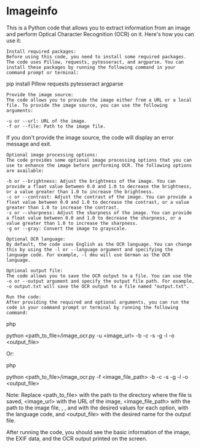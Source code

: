# Imageinfo
This is a Python code that allows you to extract information from an image and perform Optical Character Recognition (OCR) on it. Here's how you can use it:

    Install required packages:
    Before using this code, you need to install some required packages. The code uses Pillow, requests, pytesseract, and argparse. You can install these packages by running the following command in your command prompt or terminal:

pip install Pillow requests pytesseract argparse

    Provide the image source:
    The code allows you to provide the image either from a URL or a local file. To provide the image source, you can use the following arguments:

    -u or --url: URL of the image.
    -f or --file: Path to the image file.

If you don't provide the image source, the code will display an error message and exit.

    Optional image processing options:
    The code provides some optional image processing options that you can use to enhance the image before performing OCR. The following options are available:

    -b or --brightness: Adjust the brightness of the image. You can provide a float value between 0.0 and 1.0 to decrease the brightness, or a value greater than 1.0 to increase the brightness.
    -c or --contrast: Adjust the contrast of the image. You can provide a float value between 0.0 and 1.0 to decrease the contrast, or a value greater than 1.0 to increase the contrast.
    -s or --sharpness: Adjust the sharpness of the image. You can provide a float value between 0.0 and 1.0 to decrease the sharpness, or a value greater than 1.0 to increase the sharpness.
    -g or --gray: Convert the image to grayscale.

    Optional OCR language:
    By default, the code uses English as the OCR language. You can change this by using the -l or --language argument and specifying the language code. For example, -l deu will use German as the OCR language.

    Optional output file:
    The code allows you to save the OCR output to a file. You can use the -o or --output argument and specify the output file path. For example, -o output.txt will save the OCR output to a file named "output.txt".

    Run the code:
    After providing the required and optional arguments, you can run the code in your command prompt or terminal by running the following command:

php

python <path_to_file>/image_ocr.py -u <image_url> -b <brightness> -c <contrast> -s <sharpness> -g -l <language> -o <output_file>

Or:

php

python <path_to_file>/image_ocr.py -f <image_file_path> -b <brightness> -c <contrast> -s <sharpness> -g -l <language> -o <output_file>

Note: Replace <path_to_file> with the path to the directory where the file is saved, <image_url> with the URL of the image, <image_file_path> with the path to the image file, <brightness>, <contrast>, and <sharpness> with the desired values for each option, <language> with the language code, and <output_file> with the desired name for the output file.

After running the code, you should see the basic information of the image, the EXIF data, and the OCR output printed on the screen.

